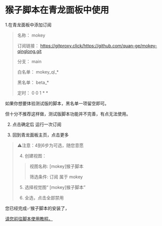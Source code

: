 # 猴子脚本在青龙面板中使用

1.在青龙面板中添加订阅

>
>
>名称：     mokey
>
>订阅链接： https://gitproxy.click/https://github.com/quan-ge/mokey-qinglong.git
>
>分支：     main
>
>白名单：   mokey_ql_*
>
>黑名单：   beta_*
>
>定时：     0 0 1 * *
>

如果你想要体验测试版的脚本，黑名单一项留空即可。

但十分不推荐这样做，测试版脚本功能并不完善，有点无法使用。

2. 点击确定后 运行一次订阅

3. 回到青龙面板主页，点击更多

> ⚠️注意：4到6步为可选，随您意愿
> 
> 4. 创建视图：
> 
> > 
> > 视图名称:
> > [mokey]猴子脚本
> >
> > 筛选条件:
> > 订阅 属于 mokey
> >
>
> 5. 选择视觉图“ [mokey]猴子脚本”
>
> 6. 全选，点击全部禁用
>

您已经完成✅猴子脚本的安装了，

[请您前往脚本使用教程。](https://github.com/quan-ge/mokey-qinglong?tab=readme-ov-file#%E8%84%9A%E6%9C%AC%E4%BD%BF%E7%94%A8%E6%95%99%E7%A8%8B)
